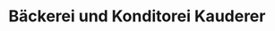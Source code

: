 ---
title: "Bäckerei und Konditorei Kauderer"
url: /gingen-an-der-fils/baeckerei-und-konditorei-kauderer/
shop: Bäckerei
---